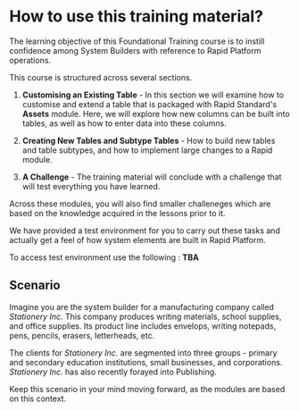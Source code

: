 # How to use this training material?

The learning objective of this Foundational Training course is to instill confidence among System Builders with reference to Rapid Platform operations.

This course is structured across several sections. 

1. **Customising an Existing Table** - In this section we will examine how to customise and extend a table that is packaged with Rapid Standard's **Assets** module. Here, we will explore how new columns can be built into tables, as well as how to enter data into these columns.

2. **Creating New Tables and Subtype Tables** - How to build new tables and table subtypes, and how to implement large changes to a Rapid module.

3. **A Challenge** - The training material will conclude with a challenge that will test everything you have learned.

Across these modules, you will also find smaller challeneges which are based on the knowledge acquired in the lessons prior to it.

We have provided a test environment for you to carry out these tasks and actually get a feel of how system elements are built in Rapid Platform. 

To access test environment use the following : **TBA**

## Scenario

Imagine you are the system builder for a manufacturing company called *Stationery Inc.* This company produces writing materials, school supplies, and office supplies. Its product line includes envelops, writing notepads, pens, pencils, erasers, letterheads, etc. 

The clients for *Stationery Inc.* are segmented into three groups - primary and secondary education institutions, small businesses, and corporations. *Stationery Inc.* has also recently forayed into Publishing.

Keep this scenario in your mind moving forward, as the modules are based on this context.